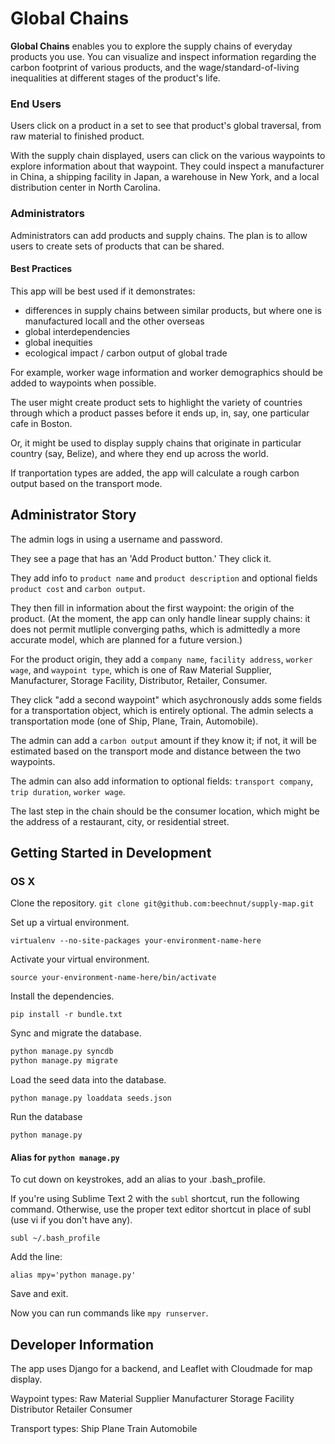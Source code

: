 Global Chains
==========

__Global Chains__ enables you to explore the supply chains of everyday products you use. You can visualize and inspect information regarding the carbon footprint of various products, and the wage/standard-of-living inequalities at different stages of the product's life.

### End Users

Users click on a product in a set to see that product's global traversal, from raw material to finished product.

With the supply chain displayed, users can click on the various waypoints to explore information about that waypoint. They could inspect a manufacturer in China, a shipping facility in Japan, a warehouse in New York, and a local distribution center in North Carolina.

### Administrators

Administrators can add products and supply chains. The plan is to allow users to create sets of products that can be shared.

#### Best Practices

This app will be best used if it demonstrates:

+ differences in supply chains between similar products, but where one is manufactured locall and the other overseas
+ global interdependencies
+ global inequities
+ ecological impact / carbon output of global trade

For example, worker wage information and worker demographics should be added to waypoints when possible.

The user might create product sets to highlight the variety of countries through which a product passes before it ends up, in, say, one particular cafe in Boston.

Or, it might be used to display supply chains that originate in particular country (say, Belize), and where they end up across the world.

If tranportation types are added, the app will calculate a rough carbon output based on the transport mode.



Administrator Story
-------------------
The admin logs in using a username and password.

They see a page that has an 'Add Product button.' They click it.

They add info to `product name` and `product description` and optional fields `product cost` and `carbon output`.

They then fill in information about the first waypoint: the origin of the product. (At the moment, the app can only handle linear supply chains: it does not permit mutliple converging paths, which is admittedly a more accurate model, which are planned for a future version.)

For the product origin, they add a `company name`, `facility address`, `worker wage`, and `waypoint type`, which is one of Raw Material Supplier, Manufacturer, Storage Facility, Distributor, Retailer, Consumer.

They click "add a second waypoint" which asychronously adds some fields for a transportation object, which is entirely optional. The admin selects a transportation mode (one of Ship, Plane, Train, Automobile).

The admin can add a `carbon output` amount if they know it; if not, it will be estimated based on the transport mode and distance between the two waypoints.

The admin can also add information to optional fields: `transport company`, `trip duration`, `worker wage`.

The last step in the chain should be the consumer location, which might be the address of a restaurant, city, or residential street.



Getting Started in Development
------------------------------

### OS X

Clone the repository.
`git clone git@github.com:beechnut/supply-map.git`

Set up a virtual environment.

`virtualenv --no-site-packages your-environment-name-here`

Activate your virtual environment.

`source your-environment-name-here/bin/activate`

Install the dependencies.

`pip install -r bundle.txt`

Sync and migrate the database.

```bash
python manage.py syncdb
python manage.py migrate
```

Load the seed data into the database.

`python manage.py loaddata seeds.json`

Run the database

`python manage.py `

#### Alias for `python manage.py`

To cut down on keystrokes, add an alias to your .bash_profile.

If you're using Sublime Text 2 with the `subl` shortcut, run the following command. Otherwise, use the proper text editor shortcut in place of subl (use vi if you don't have any).

`subl ~/.bash_profile`

Add the line:

`alias mpy='python manage.py'`

Save and exit.

Now you can run commands like `mpy runserver`.


Developer Information
---------------------

The app uses Django for a backend, and Leaflet with Cloudmade for map display.

Waypoint types:
  Raw Material Supplier
  Manufacturer
  Storage Facility
  Distributor
  Retailer
  Consumer

Transport types:
  Ship
  Plane
  Train
  Automobile